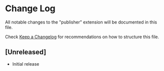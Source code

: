 # Change Log

All notable changes to the "publisher" extension will be documented in this file.

Check [Keep a Changelog](http://keepachangelog.com/) for recommendations on how to structure this file.

## [Unreleased]

- Initial release